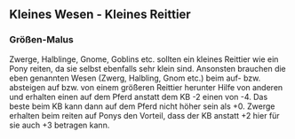 ## Kleines Wesen - Kleines Reittier

### Größen-Malus

Zwerge, Halblinge, Gnome, Goblins etc. sollten ein kleines Reittier wie ein Pony reiten, da sie selbst ebenfalls sehr klein sind. Ansonsten brauchen die eben genannten Wesen (Zwerg, Halbling, Gnom etc.) beim auf- bzw. absteigen auf bzw. von einem größeren Reittier herunter Hilfe von anderen und erhalten einen auf dem Pferd anstatt dem KB -2 einen von -4. Das beste beim KB kann dann auf dem Pferd nicht höher sein als +0. Zwerge erhalten beim reiten auf Ponys den Vorteil, dass der KB anstatt +2 hier für sie auch +3 betragen kann.

